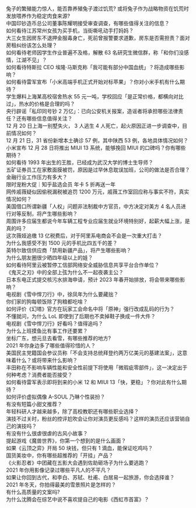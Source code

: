 兔子的繁殖能力惊人，能否靠养殖兔子渡过饥荒? 或将兔子作为战略物资在饥荒时发放喂养作为稳定肉食来源?  
中国印钞造币总公司董事陈耀明接受审查调查，有哪些值得关注的信息？  
如何看待江苏常州女孩为买手机，当街嘶吼动手打妈妈？  
大三女生因房东不退押金服毒身亡，死前曾报警要求道歉，房东是否需担责？面对房租纠纷该怎么处理？  
如何看待老师因学生作业普遍不及格，解散 63 名研究生微信群，称「和你们没感情，江湖不见」？  
如何看待特斯拉 CEO 埃隆·马斯克称「我可能有部分中国血统」？将造成哪些影响？  
如何看待雷军宣布「小米高端手机正式开始对标苹果」？你对小米手机有什么期待？  
学生爆料上海某高校宿舍热水 55 元一吨，学校回应「是正常价格，都横向对比过」，热水的价格是合理的吗？  
央行辟谣「私印同号钞 2 万亿」：已向公安机关报案，造谣者将承担哪些法律责任？还有哪些信息值得关注？  
12 月 20 日上海一别墅失火， 3 人逃生 4 人死亡，起火原因正进一步调查中，目前情况如何？  
12 月 21 日，31 省份新增本土确诊 57 例，其中陕西 53 例，各地具体情况如何？  
小米宣布 12 月 28 日将推出 MIUI 13 系统，能够挽回 MIUI 的口碑吗？你有哪些期待？  
如何看待 1993 年出生的王胜，已经成为武汉大学的博士生导师？  
五矿证券员工在家敷面膜被罚，原因是过早休息耽误加班，公司的做法是否合理？金融行业工作压力有多大？  
限时宠粉大促｜知乎盐选会员 年卡 5 折再送一年  
网传戚薇疑似因偷税漏税被追罚 1200 万元，戚薇工作室回应称与事实不符，真实情况如何？  
美国借口所谓新疆「人权」问题非法制裁中方官员，中方决定对美方 4 名人员进行对等反制，将产生哪些影响？  
周围许多应届生都说今年车辆工程专业应届生就业环境特别好，起薪大幅上涨，是真的吗？  
这次薇娅追缴 13 亿税费后，对于阿里系电商会不会是一次重大打击？  
为什么我感受不到 1500 元的手机比四五千的差？  
英特尔致信供应商「禁用新疆产品」，将产生哪些影响？  
为什么朋友圈很少晒四年级以上的娃？  
如何看待阿里云被暂停工信部网络安全威胁信息共享平台合作单位？  
《鬼灭之刃》中的全部上弦为什么不一起夜袭主公？  
日本东电正式提交核污水排海申请，预计 2023 年春开始排放，将会带来哪些影响？  
电视剧《雪中悍刀行》中，徐凤年为什么要藏拙？  
你们家的狗每顿饭除了狗粮都吃啥？  
如何评价《幻塔》官方在玩家工会命名中将「原神」强行改成乱码的行为？  
不懂就问，为什么 LoL 即使到了后期也不卖掉鞋子换成一件大件？  
电视剧《雪中悍刀行》好看吗？值得追吗？  
为什么上班摸鱼比有事工作还要累？  
坐标广东，想元旦去看雪，有哪些推荐的地方?  
2021 年你身边多了哪些值得珍惜的人？  
美国民主党籍国会参议员称「不会支持总统拜登约两万亿美元的基建法案」，这意味着什么？或将带来什么影响？  
丰田称在不影响车辆性能和安全性前提下将使用「微瑕疵零部件」，这一决定出于何种考虑？消费者能否接受？  
如何看待雷军表示即将到来的小米 12 和 MIUI 13「快，更稳」？你对此有什么期待？  
如何评价虚拟偶像 A-SOUL 乃琳个性装扮？  
有没有短篇小甜文推荐？  
年轻科研人才越来越多，除了高校教职还有哪些职业选择？  
演技不过关时，粉丝的控评尬吹会让你对演员更反感吗？这样的演员还应该营销自己的演技吗？  
有没有什么很虐很虐的古风小故事？  
提起游戏《魔兽世界》，你第一个想到的是什么画面？  
如果《云顶之弈》开局 50 块钱，但只有 1 滴血，能保证吃鸡吗？  
国货美妆中，你有哪些超推荐的「开挂」产品？  
《火影忍者》中团藏在五影大会遇到佐助砸场子为什么要逃跑？  
2021 年你用影像记录过哪些平凡人的不平凡？  
如果让你回到古代，和李白、苏轼、杜甫、白居易一起旅游，你会选择谁？  
2021 年冬天，你拍得最美的雪景照片是怎样的？  
有什么高质量的文案吗?  
为什么沈腾会在综艺中说不喜欢提自己的电影《西虹市首富》？  
